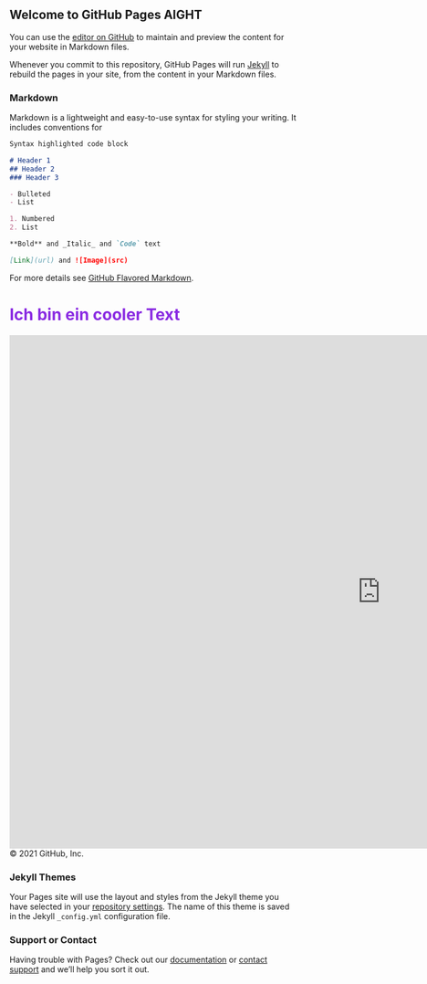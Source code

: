 ## Welcome to GitHub Pages AIGHT

You can use the [editor on GitHub](https://github.com/edwin1337/edwin.github.io/edit/main/README.md) to maintain and preview the content for your website in Markdown files.

Whenever you commit to this repository, GitHub Pages will run [Jekyll](https://jekyllrb.com/) to rebuild the pages in your site, from the content in your Markdown files.

### Markdown

Markdown is a lightweight and easy-to-use syntax for styling your writing. It includes conventions for

```markdown
Syntax highlighted code block

# Header 1
## Header 2
### Header 3

- Bulleted
- List

1. Numbered
2. List

**Bold** and _Italic_ and `Code` text

[Link](url) and ![Image](src)
```

For more details see [GitHub Flavored Markdown](https://guides.github.com/features/mastering-markdown/).

<body>   
<h1 style="color: blueviolet;">Ich bin ein cooler Text</h1>
<iframe width="1300" height="900" src="https://www.youtube.com/embed/xY9ZBgZuM38" frameborder="0" allow="accelerometer; autoplay; clipboard-write; encrypted-media; gyroscope; picture-in-picture" allowfullscreen></iframe>
</body>
© 2021 GitHub, Inc.

### Jekyll Themes

Your Pages site will use the layout and styles from the Jekyll theme you have selected in your [repository settings](https://github.com/edwin1337/edwin.github.io/settings/pages). The name of this theme is saved in the Jekyll `_config.yml` configuration file.

### Support or Contact

Having trouble with Pages? Check out our [documentation](https://docs.github.com/categories/github-pages-basics/) or [contact support](https://support.github.com/contact) and we’ll help you sort it out.
